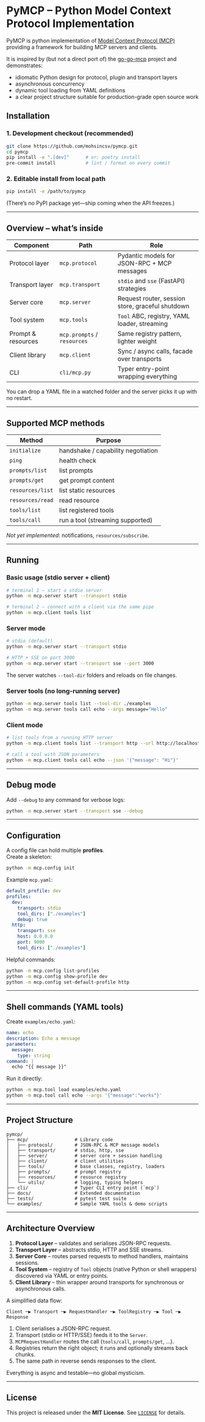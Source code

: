 # PyMCP – Python Model Context Protocol Implementation

PyMCP is python implementation of [Model Context Protocol (MCP)](https://github.com/modelcontextprotocol/specification) providing a framework for building MCP servers and clients.

It is inspired by (but not a direct port of) the [go-go-mcp](https://github.com/go-go-golems/go-go-mcp) project and demonstrates:

* idiomatic Python design for protocol, plugin and transport layers  
* asynchronous concurrency
* dynamic tool loading from YAML definitions  
* a clear project structure suitable for production-grade open source work  


## Installation

### 1. Development checkout (recommended)

```bash
git clone https://github.com/mohsincsv/pymcp.git
cd pymcp
pip install -e ".[dev]"      # or: poetry install
pre-commit install           # lint / format on every commit
```

### 2. Editable install from local path

```bash
pip install -e /path/to/pymcp
```

(There’s no PyPI package yet—ship coming when the API freezes.)

---

## Overview – what’s inside

| Component            | Path                   | Role |
|----------------------|------------------------|------|
| Protocol layer       | `mcp.protocol`         | Pydantic models for JSON-RPC + MCP messages |
| Transport layer      | `mcp.transport`        | `stdio` and `sse` (FastAPI) strategies |
| Server core          | `mcp.server`           | Request router, session store, graceful shutdown |
| Tool system          | `mcp.tools`            | `Tool` ABC, registry, YAML loader, streaming |
| Prompt & resources   | `mcp.prompts` / `resources` | Same registry pattern, lighter weight |
| Client library       | `mcp.client`           | Sync / async calls, facade over transports |
| CLI                  | `cli/mcp.py`           | Typer entry-point wrapping everything |

You can drop a YAML file in a watched folder and the server picks it up with no restart.

---

## Supported MCP methods

| Method              | Purpose                                  |
|---------------------|------------------------------------------|
| `initialize`        | handshake / capability negotiation       |
| `ping`              | health check                             |
| `prompts/list`      | list prompts                             |
| `prompts/get`       | get prompt content                       |
| `resources/list`    | list static resources                    |
| `resources/read`    | read resource                            |
| `tools/list`        | list registered tools                    |
| `tools/call`        | run a tool (streaming supported)         |

_Not yet implemented_: notifications, `resources/subscribe`.

---

## Running

### Basic usage (stdio server + client)

```bash
# terminal 1 – start a stdio server
python -m mcp.server start --transport stdio

# terminal 2 – connect with a client via the same pipe
python -m mcp.client tools list
```

### Server mode

```bash
# stdio (default)
python -m mcp.server start --transport stdio

# HTTP + SSE on port 3000
python -m mcp.server start --transport sse --port 3000
```

The server watches `--tool-dir` folders and reloads on file changes.

### Server tools (no long-running server)

```bash
python -m mcp.server tools list --tool-dir ./examples
python -m mcp.server tools call echo --args message="Hello"
```

### Client mode

```bash
# list tools from a running HTTP server
python -m mcp.client tools list --transport http --url http://localhost:3000

# call a tool with JSON parameters
python -m mcp.client tools call echo --json '{"message": "Hi"}'
```

---

## Debug mode

Add `--debug` to any command for verbose logs:

```bash
python -m mcp.server start --transport sse --debug
```

---

## Configuration

A config file can hold multiple **profiles**.  
Create a skeleton:

```bash
python -m mcp.config init
```

Example `mcp.yaml`:

```yaml
default_profile: dev
profiles:
  dev:
    transport: stdio
    tool_dirs: ["./examples"]
    debug: true
  http:
    transport: sse
    host: 0.0.0.0
    port: 9000
    tool_dirs: ["./examples"]
```

Helpful commands:

```bash
python -m mcp.config list-profiles
python -m mcp.config show-profile dev
python -m mcp.config set-default-profile http
```

---

## Shell commands (YAML tools)

Create `examples/echo.yaml`:

```yaml
name: echo
description: Echo a message
parameters:
  message:
    type: string
command: |
  echo "{{ message }}"
```

Run it directly:

```bash
python -m mcp.tool load examples/echo.yaml
python -m mcp.tool call echo --args '{"message":"works"}'
```

---

## Project Structure

```
pymcp/
├── mcp/                 # Library code
│   ├── protocol/        # JSON-RPC & MCP message models
│   ├── transport/       # stdio, http, sse
│   ├── server/          # server core + session handling
│   ├── client/          # client utilities
│   ├── tools/           # base classes, registry, loaders
│   ├── prompts/         # prompt registry
│   ├── resources/       # resource registry
│   └── utils/           # logging, typing helpers
├── cli/                 # Typer CLI entry point (`mcp`)
├── docs/                # Extended documentation
├── tests/               # pytest test suite
└── examples/            # Sample YAML tools & demo scripts
```

---

## Architecture Overview

1. **Protocol Layer** – validates and serialises JSON-RPC requests.  
2. **Transport Layer** – abstracts stdio, HTTP and SSE streams.  
3. **Server Core** – routes parsed requests to method handlers, maintains sessions.  
4. **Tool System** – registry of `Tool` objects (native Python or shell wrappers) discovered via YAML or entry points.  
5. **Client Library** – thin wrapper around transports for synchronous or asynchronous calls.

A simplified data flow:

```
Client ─▶ Transport ─▶ RequestHandler ─▶ ToolRegistry ─▶ Tool ─▶ Response
```

1. Client serialises a JSON-RPC request.  
2. Transport (stdio or HTTP/SSE) feeds it to the `Server`.  
3. `MCPRequestHandler` routes the call (`tools/call`, `prompts/get`, …).  
4. Registries return the right object; it runs and optionally streams back chunks.  
5. The same path in reverse sends responses to the client.

Everything is async and testable—no global mysticism.

---

## License

This project is released under the **MIT License**. See [`LICENSE`](LICENSE) for details.
